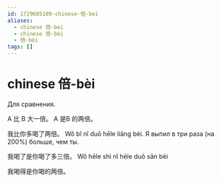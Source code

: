 ```yaml
---
id: 1729605109-chinese-倍-bei
aliases:
  - chinese 倍-bei
  - chinese 倍-bèi
  - 倍-bèi
tags: []
---
```


# chinese 倍-bèi

Для сравнения.

A 比 B 大一倍。
A 是B 的两倍。

我比你多喝了两倍。
Wǒ bǐ nǐ duō hēle liǎng bèi.
Я выпил в три раза (на 200%) больше, чем ты.

我喝了是你喝了多三倍。
Wǒ hēle shì nǐ hēle duō sān bèi

我喝得是你喝的两倍。
